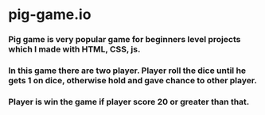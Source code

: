 # pig-game.io
### Pig game is very popular game for beginners level projects which I made with HTML, CSS, js.
### In this game there are two player. Player roll the dice until he gets 1 on dice, otherwise hold and gave chance to other player.
### Player is win the game if player score 20 or greater than that. 
